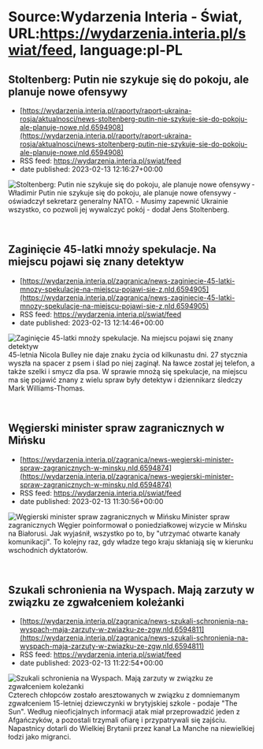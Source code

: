 # Source:Wydarzenia Interia - Świat, URL:https://wydarzenia.interia.pl/swiat/feed, language:pl-PL

## Stoltenberg: Putin nie szykuje się do pokoju, ale planuje nowe ofensywy
 - [https://wydarzenia.interia.pl/raporty/raport-ukraina-rosja/aktualnosci/news-stoltenberg-putin-nie-szykuje-sie-do-pokoju-ale-planuje-nowe,nId,6594908](https://wydarzenia.interia.pl/raporty/raport-ukraina-rosja/aktualnosci/news-stoltenberg-putin-nie-szykuje-sie-do-pokoju-ale-planuje-nowe,nId,6594908)
 - RSS feed: https://wydarzenia.interia.pl/swiat/feed
 - date published: 2023-02-13 12:16:27+00:00

<p><a href="https://wydarzenia.interia.pl/raporty/raport-ukraina-rosja/aktualnosci/news-stoltenberg-putin-nie-szykuje-sie-do-pokoju-ale-planuje-nowe,nId,6594908"><img align="left" alt="Stoltenberg: Putin nie szykuje się do pokoju, ale planuje nowe ofensywy" src="https://i.iplsc.com/stoltenberg-putin-nie-szykuje-sie-do-pokoju-ale-planuje-nowe/000GR52Z4CBNBNBK-C321.jpg" /></a>- Władimir Putin nie szykuje się do pokoju, ale planuje nowe ofensywy - oświadczył sekretarz generalny NATO. - Musimy zapewnić Ukrainie wszystko, co pozwoli jej wywalczyć pokój - dodał Jens Stoltenberg. </p><br clear="all" />

## Zaginięcie 45-latki mnoży spekulacje. Na miejscu pojawi się znany detektyw
 - [https://wydarzenia.interia.pl/zagranica/news-zaginiecie-45-latki-mnozy-spekulacje-na-miejscu-pojawi-sie-z,nId,6594905](https://wydarzenia.interia.pl/zagranica/news-zaginiecie-45-latki-mnozy-spekulacje-na-miejscu-pojawi-sie-z,nId,6594905)
 - RSS feed: https://wydarzenia.interia.pl/swiat/feed
 - date published: 2023-02-13 12:14:46+00:00

<p><a href="https://wydarzenia.interia.pl/zagranica/news-zaginiecie-45-latki-mnozy-spekulacje-na-miejscu-pojawi-sie-z,nId,6594905"><img align="left" alt="Zaginięcie 45-latki mnoży spekulacje. Na miejscu pojawi się znany detektyw" src="https://i.iplsc.com/zaginiecie-45-latki-mnozy-spekulacje-na-miejscu-pojawi-sie-z/000GR549JUNQPG2X-C321.jpg" /></a>45-letnia Nicola Bulley nie daje znaku życia od kilkunastu dni. 27 stycznia wyszła na spacer z psem i ślad po niej zaginął. Na ławce został jej telefon, a także szelki i smycz dla psa. W sprawie mnożą się spekulacje, na miejscu ma się pojawić znany z wielu spraw były detektyw i dziennikarz śledczy Mark Williams-Thomas.</p><br clear="all" />

## Węgierski minister spraw zagranicznych w Mińsku
 - [https://wydarzenia.interia.pl/zagranica/news-wegierski-minister-spraw-zagranicznych-w-minsku,nId,6594874](https://wydarzenia.interia.pl/zagranica/news-wegierski-minister-spraw-zagranicznych-w-minsku,nId,6594874)
 - RSS feed: https://wydarzenia.interia.pl/swiat/feed
 - date published: 2023-02-13 11:30:56+00:00

<p><a href="https://wydarzenia.interia.pl/zagranica/news-wegierski-minister-spraw-zagranicznych-w-minsku,nId,6594874"><img align="left" alt="Węgierski minister spraw zagranicznych w Mińsku" src="https://i.iplsc.com/wegierski-minister-spraw-zagranicznych-w-minsku/000GR4YVJTI68MJR-C321.jpg" /></a>Minister spraw zagranicznych Węgier poinformował o poniedziałkowej wizycie w Mińsku na Białorusi. Jak wyjaśnił, wszystko po to, by &quot;utrzymać otwarte kanały komunikacji&quot;. To kolejny raz, gdy władze tego kraju skłaniają się w kierunku wschodnich dyktatorów.
</p><br clear="all" />

## Szukali schronienia na Wyspach. Mają zarzuty w związku ze zgwałceniem koleżanki
 - [https://wydarzenia.interia.pl/zagranica/news-szukali-schronienia-na-wyspach-maja-zarzuty-w-zwiazku-ze-zgw,nId,6594811](https://wydarzenia.interia.pl/zagranica/news-szukali-schronienia-na-wyspach-maja-zarzuty-w-zwiazku-ze-zgw,nId,6594811)
 - RSS feed: https://wydarzenia.interia.pl/swiat/feed
 - date published: 2023-02-13 11:22:54+00:00

<p><a href="https://wydarzenia.interia.pl/zagranica/news-szukali-schronienia-na-wyspach-maja-zarzuty-w-zwiazku-ze-zgw,nId,6594811"><img align="left" alt="Szukali schronienia na Wyspach. Mają zarzuty w związku ze zgwałceniem koleżanki" src="https://i.iplsc.com/szukali-schronienia-na-wyspach-maja-zarzuty-w-zwiazku-ze-zgw/000GR4I8E94UUP3A-C321.jpg" /></a>Czterech chłopców zostało aresztowanych w związku z domniemanym zgwałceniem 15-letniej dziewczynki w brytyjskiej szkole - podaje &quot;The Sun&quot;. Według nieoficjalnych informacji atak miał przeprowadzić jeden z Afgańczyków, a pozostali trzymali ofiarę i przypatrywali się zajściu. Napastnicy dotarli do Wielkiej Brytanii przez kanał La Manche na niewielkiej łodzi jako migranci.</p><br clear="all" />

